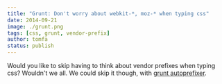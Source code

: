 ```yaml
---
title: "Grunt: Don't worry about webkit-*, moz-* when typing css"
date: 2014-09-21
image: ./grunt.png
tags: [css, grunt, vendor-prefix]
author: tomfa
status: publish
---
```


Would you like to skip having to think about vendor prefixes when typing css? Wouldn't we all. We could skip it though, with [grunt autoprefixer](http://css-tricks.com/autoprefixer/).
